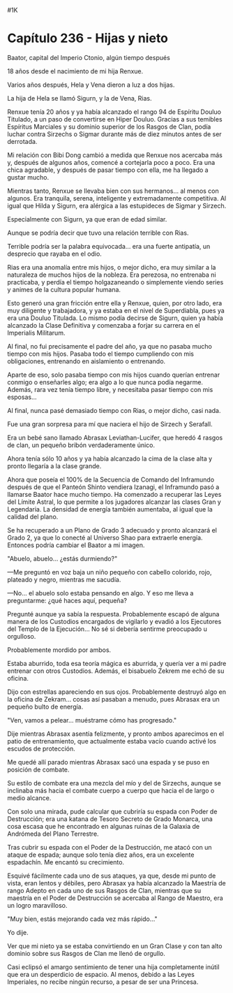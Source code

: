 
#1K 

# Capítulo 236 - Hijas y nieto


Baator, capital del Imperio Ctonio, algún tiempo después

18 años desde el nacimiento de mi hija Renxue.

Varios años después, Hela y Vena dieron a luz a dos hijas.

La hija de Hela se llamó Sigurn, y la de Vena, Rias.

Renxue tenía 20 años y ya había alcanzado el rango 94 de Espíritu Douluo Titulado, a un paso de convertirse en Hiper Douluo. Gracias a sus temibles Espíritus Marciales y su dominio superior de los Rasgos de Clan, podía luchar contra Sirzechs o Sigmar durante más de diez minutos antes de ser derrotada.

Mi relación con Bibi Dong cambió a medida que Renxue nos acercaba más y, después de algunos años, comencé a cortejarla poco a poco. Era una chica agradable, y después de pasar tiempo con ella, me ha llegado a gustar mucho.

Mientras tanto, Renxue se llevaba bien con sus hermanos... al menos con algunos. Era tranquila, serena, inteligente y extremadamente competitiva. Al igual que Hilda y Sigurn, era alérgica a las estupideces de Sigmar y Sirzech.

Especialmente con Sigurn, ya que eran de edad similar.

Aunque se podría decir que tuvo una relación terrible con Rias.

Terrible podría ser la palabra equivocada... era una fuerte antipatía, un desprecio que rayaba en el odio.

Rias era una anomalía entre mis hijos, o mejor dicho, era muy similar a la naturaleza de muchos hijos de la nobleza. Era perezosa, no entrenaba ni practicaba, y perdía el tiempo holgazaneando o simplemente viendo series y animes de la cultura popular humana.

Esto generó una gran fricción entre ella y Renxue, quien, por otro lado, era muy diligente y trabajadora, y ya estaba en el nivel de Superdiabla, pues ya era una Douluo Titulada. Lo mismo podía decirse de Sigurn, quien ya había alcanzado la Clase Definitiva y comenzaba a forjar su carrera en el Imperialis Militarum.

Al final, no fui precisamente el padre del año, ya que no pasaba mucho tiempo con mis hijos. Pasaba todo el tiempo cumpliendo con mis obligaciones, entrenando en aislamiento o entrenando.

Aparte de eso, solo pasaba tiempo con mis hijos cuando querían entrenar conmigo o enseñarles algo; era algo a lo que nunca podía negarme. Además, rara vez tenía tiempo libre, y necesitaba pasar tiempo con mis esposas...

Al final, nunca pasé demasiado tiempo con Rias, o mejor dicho, casi nada.

Fue una gran sorpresa para mí que naciera el hijo de Sirzech y Serafall.

Era un bebé sano llamado Abrasax Leviathan-Lucifer, que heredó 4 rasgos de clan, un pequeño bribón verdaderamente único.

Ahora tenía sólo 10 años y ya había alcanzado la cima de la clase alta y pronto llegaría a la clase grande.

Ahora que poseía el 100% de la Secuencia de Comando del Inframundo después de que el Panteón Shinto vendiera Izanagi, el Inframundo pasó a llamarse Baator hace mucho tiempo. Ha comenzado a recuperar las Leyes del Límite Astral, lo que permite a los jugadores alcanzar las clases Gran y Legendaria. La densidad de energía también aumentaba, al igual que la calidad del plano.

Se ha recuperado a un Plano de Grado 3 adecuado y pronto alcanzará el Grado 2, ya que lo conecté al Universo Shao para extraerle energía. Entonces podría cambiar el Baator a mi imagen.

"Abuelo, abuelo... ¿estás durmiendo?"

—Me preguntó en voz baja un niño pequeño con cabello colorido, rojo, plateado y negro, mientras me sacudía.

—No... el abuelo solo estaba pensando en algo. Y eso me lleva a preguntarme: ¿qué haces aquí, pequeña?

Pregunté aunque ya sabía la respuesta. Probablemente escapó de alguna manera de los Custodios encargados de vigilarlo y evadió a los Ejecutores del Templo de la Ejecución... No sé si debería sentirme preocupado u orgulloso.

Probablemente mordido por ambos.

Estaba aburrido, toda esa teoría mágica es aburrida, y quería ver a mi padre entrenar con otros Custodios. Además, el bisabuelo Zekrem me echó de su oficina.

Dijo con estrellas apareciendo en sus ojos. Probablemente destruyó algo en la oficina de Zekram... cosas así pasaban a menudo, pues Abrasax era un pequeño bulto de energía.

"Ven, vamos a pelear... muéstrame cómo has progresado."

Dije mientras Abrasax asentía felizmente, y pronto ambos aparecimos en el patio de entrenamiento, que actualmente estaba vacío cuando activé los escudos de protección.

Me quedé allí parado mientras Abrasax sacó una espada y se puso en posición de combate.

Su estilo de combate era una mezcla del mío y del de Sirzechs, aunque se inclinaba más hacia el combate cuerpo a cuerpo que hacia el de largo o medio alcance.

Con solo una mirada, pude calcular que cubriría su espada con Poder de Destrucción; era una katana de Tesoro Secreto de Grado Monarca, una cosa escasa que he encontrado en algunas ruinas de la Galaxia de Andrómeda del Plano Terrestre.

Tras cubrir su espada con el Poder de la Destrucción, me atacó con un ataque de espada; aunque solo tenía diez años, era un excelente espadachín. Me encantó su crecimiento.

Esquivé fácilmente cada uno de sus ataques, ya que, desde mi punto de vista, eran lentos y débiles, pero Abrasax ya había alcanzado la Maestría de rango Adepto en cada uno de sus Rasgos de Clan, mientras que su maestría en el Poder de Destrucción se acercaba al Rango de Maestro, era un logro maravilloso.

"Muy bien, estás mejorando cada vez más rápido..."

Yo dije.

Ver que mi nieto ya se estaba convirtiendo en un Gran Clase y con tan alto dominio sobre sus Rasgos de Clan me llenó de orgullo.

Casi eclipsó el amargo sentimiento de tener una hija completamente inútil que era un desperdicio de espacio. Al menos, debido a las Leyes Imperiales, no recibe ningún recurso, a pesar de ser una Princesa.